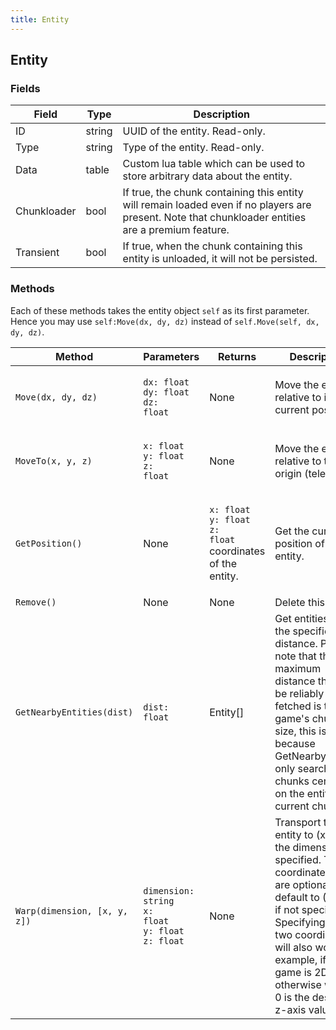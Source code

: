 ```yaml
---
title: Entity
---
```


## Entity

### Fields

| Field       | Type   | Description                                                                                                                                        |
| ----------- | ------ | -------------------------------------------------------------------------------------------------------------------------------------------------- |
| ID          | string | UUID of the entity. Read-only.                                                                                                                     |
| Type        | string | Type of the entity. Read-only.                                                                                                                     |
| Data        | table  | Custom lua table which can be used to store arbitrary data about the entity.                                                                       |
| Chunkloader | bool   | If true, the chunk containing this entity will remain loaded even if no players are present. Note that chunkloader entities are a premium feature. |
| Transient   | bool   | If true, when the chunk containing this entity is unloaded, it will not be persisted.                                                              |

### Methods

Each of these methods takes the entity object `self` as its first parameter. Hence you may use `self:Move(dx, dy, dz)` instead of `self.Move(self, dx, dy, dz)`.

| Method                       | Parameters                                                                                                       | Returns                                                                                                   | Description                                                                                                                                                                                                                                                                |
| ---------------------------- | ---------------------------------------------------------------------------------------------------------------- | --------------------------------------------------------------------------------------------------------- | -------------------------------------------------------------------------------------------------------------------------------------------------------------------------------------------------------------------------------------------------------------------------- |
| `Move(dx, dy, dz)`           | <p><code>dx: float</code><br><code>dy: float</code><br><code>dz: float</code></p>                                | None                                                                                                      | Move the entity relative to its current position.                                                                                                                                                                                                                          |
| `MoveTo(x, y, z)`            | <p><code>x: float</code><br><code>y: float</code><br><code>z: float</code></p>                                   | None                                                                                                      | Move the entity relative to the origin (teleport).                                                                                                                                                                                                                         |
| `GetPosition()`              | None                                                                                                             | <p><code>x: float</code><br><code>y: float</code><br><code>z: float</code> coordinates of the entity.</p> | Get the current position of the entity.                                                                                                                                                                                                                                    |
| `Remove()`                   | None                                                                                                             | None                                                                                                      | Delete this entity.                                                                                                                                                                                                                                                        |
| `GetNearbyEntities(dist)`    | `dist: float`                                                                                                    | Entity\[]                                                                                                 | Get entities within the specified distance. Please note that the maximum distance that can be reliably fetched is the game's chunk size, this is because GetNearbyEntities only searches 9 chunks centred on the entity's current chunk.                                   |
| `Warp(dimension, [x, y, z])` | <p><code>dimension: string</code><br><code>x: float</code><br><code>y: float</code><br><code>z: float</code></p> | None                                                                                                      | Transport this entity to (x,y,z) in the dimension specified. The coordinate fields are optional and default to (0,0,0) if not specified. Specifying just two coordinates will also work, for example, if your game is 2D or otherwise where 0 is the desired z-axis value. |
